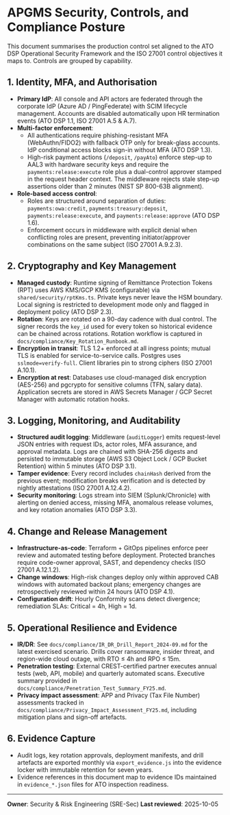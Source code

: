 # APGMS Security, Controls, and Compliance Posture

This document summarises the production control set aligned to the ATO DSP Operational Security Framework and the ISO 27001 control objectives it maps to. Controls are grouped by capability.

## 1. Identity, MFA, and Authorisation
- **Primary IdP**: All console and API actors are federated through the corporate IdP (Azure AD / PingFederate) with SCIM lifecycle management. Accounts are disabled automatically upon HR termination events (ATO DSP 1.1, ISO 27001 A.5 & A.7).
- **Multi-factor enforcement**:
  - All authentications require phishing-resistant MFA (WebAuthn/FIDO2) with fallback OTP only for break-glass accounts. IdP conditional access blocks sign-in without MFA (ATO DSP 1.3).
  - High-risk payment actions (`/deposit`, `/payAto`) enforce step-up to AAL3 with hardware security keys and require the `payments:release:execute` role plus a dual-control approver stamped in the request header context. The middleware rejects stale step-up assertions older than 2 minutes (NIST SP 800-63B alignment).
- **Role-based access control**:
  - Roles are structured around separation of duties: `payments:owa:credit`, `payments:treasury:deposit`, `payments:release:execute`, and `payments:release:approve` (ATO DSP 1.6).
  - Enforcement occurs in middleware with explicit denial when conflicting roles are present, preventing initiator/approver combinations on the same subject (ISO 27001 A.9.2.3).

## 2. Cryptography and Key Management
- **Managed custody**: Runtime signing of Remittance Protection Tokens (RPT) uses AWS KMS/GCP KMS (configurable) via `shared/security/rptKms.ts`. Private keys never leave the HSM boundary. Local signing is restricted to development mode only and flagged in deployment policy (ATO DSP 2.3).
- **Rotation**: Keys are rotated on a 90-day cadence with dual control. The signer records the `key_id` used for every token so historical evidence can be chained across rotations. Rotation workflow is captured in `docs/compliance/Key_Rotation_Runbook.md`.
- **Encryption in transit**: TLS 1.2+ enforced at all ingress points; mutual TLS is enabled for service-to-service calls. Postgres uses `sslmode=verify-full`. Client libraries pin to strong ciphers (ISO 27001 A.10.1).
- **Encryption at rest**: Databases use cloud-managed disk encryption (AES-256) and pgcrypto for sensitive columns (TFN, salary data). Application secrets are stored in AWS Secrets Manager / GCP Secret Manager with automatic rotation hooks.

## 3. Logging, Monitoring, and Auditability
- **Structured audit logging**: Middleware (`auditLogger`) emits request-level JSON entries with request IDs, actor roles, MFA assurance, and approval metadata. Logs are chained with SHA-256 digests and persisted to immutable storage (AWS S3 Object Lock / GCP Bucket Retention) within 5 minutes (ATO DSP 3.1).
- **Tamper evidence**: Every record includes `chainHash` derived from the previous event; modification breaks verification and is detected by nightly attestations (ISO 27001 A.12.4.2).
- **Security monitoring**: Logs stream into SIEM (Splunk/Chronicle) with alerting on denied access, missing MFA, anomalous release volumes, and key rotation anomalies (ATO DSP 3.3).

## 4. Change and Release Management
- **Infrastructure-as-code**: Terraform + GitOps pipelines enforce peer review and automated testing before deployment. Protected branches require code-owner approval, SAST, and dependency checks (ISO 27001 A.12.1.2).
- **Change windows**: High-risk changes deploy only within approved CAB windows with automated backout plans; emergency changes are retrospectively reviewed within 24 hours (ATO DSP 4.1).
- **Configuration drift**: Hourly Conformity scans detect divergence; remediation SLAs: Critical = 4h, High = 1d.

## 5. Operational Resilience and Evidence
- **IR/DR**: See `docs/compliance/IR_DR_Drill_Report_2024-09.md` for the latest exercised scenario. Drills cover ransomware, insider threat, and region-wide cloud outage, with RTO ≤ 4h and RPO ≤ 15m.
- **Penetration testing**: External CREST-certified partner executes annual tests (web, API, mobile) and quarterly automated scans. Executive summary provided in `docs/compliance/Penetration_Test_Summary_FY25.md`.
- **Privacy impact assessment**: APP and Privacy (Tax File Number) assessments tracked in `docs/compliance/Privacy_Impact_Assessment_FY25.md`, including mitigation plans and sign-off artefacts.

## 6. Evidence Capture
- Audit logs, key rotation approvals, deployment manifests, and drill artefacts are exported monthly via `export_evidence.js` into the evidence locker with immutable retention for seven years.
- Evidence references in this document map to evidence IDs maintained in `evidence_*.json` files for ATO inspection readiness.

---
**Owner**: Security & Risk Engineering (SRE-Sec)
**Last reviewed**: 2025-10-05
